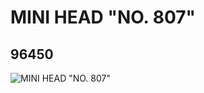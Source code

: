 # MINI HEAD  "NO. 807"
## 96450
![MINI HEAD  "NO. 807"](https://lc-www-live-s.legocdn.com/media/bricks/5/2/4640010.jpg)